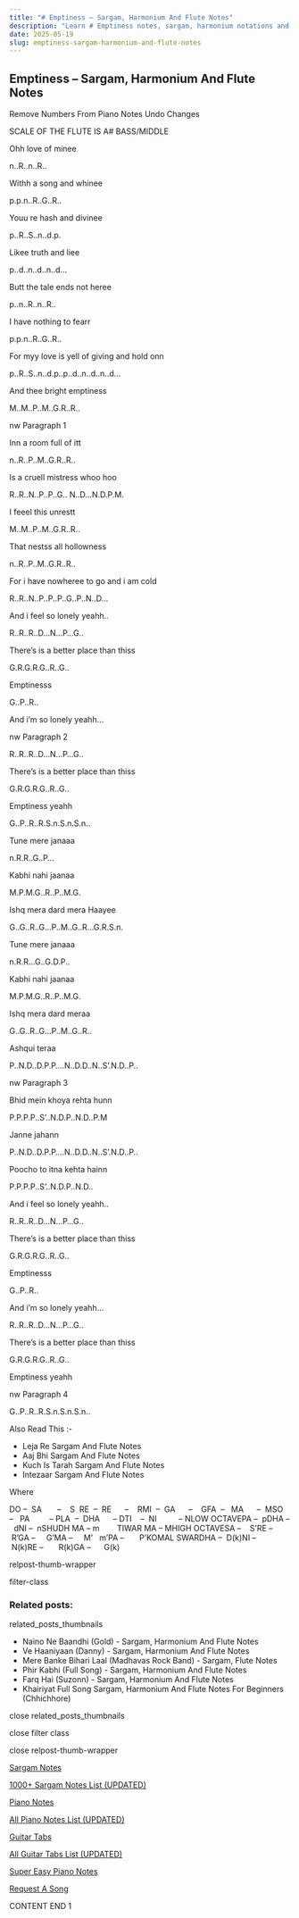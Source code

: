 ```yaml
---
title: "# Emptiness – Sargam, Harmonium And Flute Notes"
description: "Learn # Emptiness notes, sargam, harmonium notations and flute notes. Easy step-by-step tutorial for beginners."
date: 2025-05-19
slug: emptiness-sargam-harmonium-and-flute-notes
---
```


## Emptiness – Sargam, Harmonium And Flute Notes

Remove Numbers From Piano Notes
Undo Changes



SCALE OF THE FLUTE IS A# BASS/MIDDLE

Ohh love of minee

n..R..n..R..

Withh a song and whinee

p.p.n..R..G..R..

Youu re hash and divinee

p..R..S..n..d.p.

Likee truth and liee

p..d..n..d..n..d…

Butt the tale ends not heree

p..n..R..n..R..

I have nothing to fearr

p.p.n..R..G..R..

For myy love is yell of giving and hold onn

p..R..S..n..d.p..p..d..n..d..n..d…

And thee bright emptiness

M..M..P..M..G.R..R..

nw Paragraph 1

Inn a room full of itt

n..R..P..M..G.R..R..

Is a cruell mistress whoo hoo

R..R..N..P..P..G.. N..D…N.D.P.M.

I feeel this unrestt

M..M..P..M..G.R..R..

That nestss all hollowness

n..R..P..M..G.R..R..

For i have nowheree to go and i am cold

R..R..N..P..P..P..G..P..N..D…

And i feel so lonely yeahh..

R..R..R..D…N…P…G..

There’s is a better place than thiss

G.R.G.R.G..R..G..

Emptinesss

G..P..R..

And i’m so lonely yeahh…

nw Paragraph 2

R..R..R..D…N…P…G..

There’s is a better place than thiss

G.R.G.R.G..R..G..

Emptiness yeahh

G..P..R..R.S.n.S.n.S.n..

Tune mere janaaa

n.R.R..G..P…

Kabhi nahi jaanaa

M.P.M.G..R..P..M.G.

Ishq mera dard mera Haayee

G..G..R..G…P..M..G..R…G.R.S.n.

Tune mere janaaa

n.R.R…G..G.D.P..

Kabhi nahi jaanaa

M.P.M.G..R..P..M.G.

Ishq mera dard meraa

G..G..R..G…P..M..G..R..

Ashqui teraa

P..N.D..D.P.P….N..D.D..N..S’.N.D..P..

nw Paragraph 3

Bhid mein khoya rehta hunn

P.P.P.P..S’..N.D.P..N.D..P.M

Janne jahann

P..N.D..D.P.P….N..D.D..N..S’.N.D..P..

Poocho to itna kehta hainn

P.P.P.P..S’..N.D.P..N.D..

And i feel so lonely yeahh..

R..R..R..D…N…P…G..

There’s is a better place than thiss

G.R.G.R.G..R..G..

Emptinesss

G..P..R..

And i’m so lonely yeahh…

R..R..R..D…N…P…G..

There’s is a better place than thiss

G.R.G.R.G..R..G..

Emptiness yeahh

nw Paragraph 4

G..P..R..R.S.n.S.n.S.n..



Also Read This :-



* Leja Re Sargam And Flute Notes
* Aaj Bhi Sargam And Flute Notes
* Kuch Is Tarah Sargam And Flute Notes
* Intezaar Sargam And Flute Notes

Where



DO –  SA       –    S  RE  –  RE      –    RMI  –  GA      –    GFA  –   MA      –  MSO  –   PA         – PLA  –  DHA      – DTI    –  NI          – NLOW OCTAVEPA –  pDHA –  dNI –  nSHUDH MA – m        TIWAR MA – MHIGH OCTAVESA –    S’RE –     R’GA –     G’MA –     M’   m’PA –       P’KOMAL SWARDHA –  D(k)NI –       N(k)RE –       R(k)GA –      G(k)



relpost-thumb-wrapper

filter-class

### Related posts:

related_posts_thumbnails

* Naino Ne Baandhi (Gold) - Sargam, Harmonium And Flute Notes
* Ve Haaniyaan (Danny) - Sargam, Harmonium And Flute Notes
* Mere Banke Bihari Laal (Madhavas Rock Band) - Sargam, Flute Notes
* Phir Kabhi (Full Song) - Sargam, Harmonium And Flute Notes
* Farq Hai (Suzonn) - Sargam, Harmonium And Flute Notes
* Khairiyat Full Song Sargam, Harmonium And Flute Notes For Beginners (Chhichhore)

close related_posts_thumbnails

close filter class

close relpost-thumb-wrapper

[Sargam Notes](https://www.notationsworld.com/sargam-notes.html)

[1000+ Sargam Notes List (UPDATED)](https://www.notationsworld.com/all-songs-list-sargam-notes.html)

[Piano Notes](https://www.notationsworld.com/piano-notes.html)

[All Piano Notes List (UPDATED)](https://www.notationsworld.com/all-songs-list-piano-notes.html)

[Guitar Tabs](https://www.notationsworld.com/guitar-tabs.html)

[All Guitar Tabs List (UPDATED)](https://www.notationsworld.com/all-songs-list-guitar-tabs.html)

[Super Easy Piano Notes](https://studywall.in/)

[Request A Song](https://www.notationsworld.com/request-a-song.html)

CONTENT END 1

